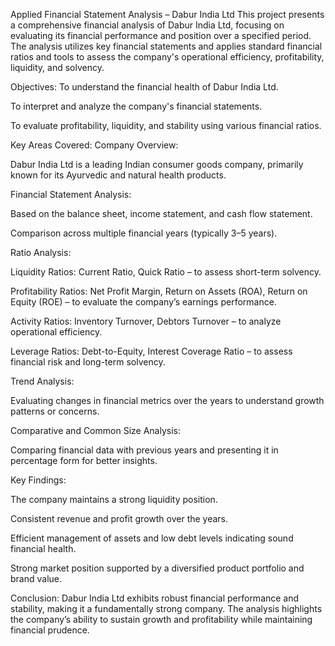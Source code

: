 Applied Financial Statement Analysis – Dabur India Ltd
This project presents a comprehensive financial analysis of Dabur India Ltd, focusing on evaluating its financial performance and position over a specified period. The analysis utilizes key financial statements and applies standard financial ratios and tools to assess the company's operational efficiency, profitability, liquidity, and solvency.

Objectives:
To understand the financial health of Dabur India Ltd.

To interpret and analyze the company's financial statements.

To evaluate profitability, liquidity, and stability using various financial ratios.

Key Areas Covered:
Company Overview:

Dabur India Ltd is a leading Indian consumer goods company, primarily known for its Ayurvedic and natural health products.

Financial Statement Analysis:

Based on the balance sheet, income statement, and cash flow statement.

Comparison across multiple financial years (typically 3–5 years).

Ratio Analysis:

Liquidity Ratios: Current Ratio, Quick Ratio – to assess short-term solvency.

Profitability Ratios: Net Profit Margin, Return on Assets (ROA), Return on Equity (ROE) – to evaluate the company’s earnings performance.

Activity Ratios: Inventory Turnover, Debtors Turnover – to analyze operational efficiency.

Leverage Ratios: Debt-to-Equity, Interest Coverage Ratio – to assess financial risk and long-term solvency.

Trend Analysis:

Evaluating changes in financial metrics over the years to understand growth patterns or concerns.

Comparative and Common Size Analysis:

Comparing financial data with previous years and presenting it in percentage form for better insights.

Key Findings:

The company maintains a strong liquidity position.

Consistent revenue and profit growth over the years.

Efficient management of assets and low debt levels indicating sound financial health.

Strong market position supported by a diversified product portfolio and brand value.

Conclusion:
Dabur India Ltd exhibits robust financial performance and stability, making it a fundamentally strong company. The analysis highlights the company’s ability to sustain growth and profitability while maintaining financial prudence.

